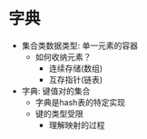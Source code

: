 # 字典
* 集合类数据类型: 单一元素的容器
    * 如何收纳元素？
        * 连续存储(数组)
        * 互存指针(链表)
* 字典: 键值对的集合
    * 字典是hash表的特定实现
    * 键的类型受限
        * 理解映射的过程